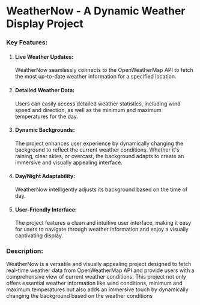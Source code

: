 <h1>WeatherNow - A Dynamic Weather Display Project</h1>

<h3>Key Features:</h3>
<ol>
  <li>
    <h4>Live Weather Updates: </h4>
    <p>WeatherNow seamlessly connects to the OpenWeatherMap API to fetch the most up-to-date weather information for a specified location.</p>
  </li>
   <li>
    <h4>Detailed Weather Data:</h4>
    <p>Users can easily access detailed weather statistics, including wind speed and direction, as well as the minimum and maximum temperatures for the day.</p>
  </li>
  <li>
    <h4>Dynamic Backgrounds:</h4>
    <p>The project enhances user experience by dynamically changing the background to reflect the current weather conditions. Whether it's raining, clear skies, or overcast, the background adapts to create an immersive and visually appealing interface.</p>
  </li>
   <li><h4>Day/Night Adaptability:</h4>
  <p> WeatherNow intelligently adjusts its background based on the time of day.</p>
  </li>
   <li><h4>User-Friendly Interface:</h4>
  <p>The project features a clean and intuitive user interface, making it easy for users to navigate through weather information and enjoy a visually captivating display.</p>
  </li>
</ol>
<h3>Description:</h3>
<p>WeatherNow is a versatile and visually appealing project designed to fetch real-time weather data from OpenWeatherMap API and provide users with a comprehensive view of current weather conditions. This project not only offers essential weather information like wind conditions, minimum and maximum temperatures but also adds an immersive touch by dynamically changing the background based on the weather conditions</p>
